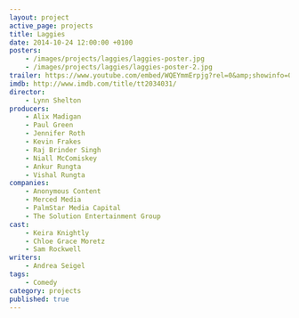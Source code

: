 ```yaml
---
layout: project
active_page: projects
title: Laggies
date: 2014-10-24 12:00:00 +0100
posters:
    - /images/projects/laggies/laggies-poster.jpg
    - /images/projects/laggies/laggies-poster-2.jpg
trailer: https://www.youtube.com/embed/WQEYmmErpjg?rel=0&amp;showinfo=0
imdb: http://www.imdb.com/title/tt2034031/
director:
    - Lynn Shelton
producers:
    - Alix Madigan
    - Paul Green
    - Jennifer Roth
    - Kevin Frakes
    - Raj Brinder Singh
    - Niall McComiskey
    - Ankur Rungta
    - Vishal Rungta
companies:
    - Anonymous Content
    - Merced Media
    - PalmStar Media Capital
    - The Solution Entertainment Group
cast:
    - Keira Knightly
    - Chloe Grace Moretz
    - Sam Rockwell
writers:
    - Andrea Seigel
tags:
    - Comedy
category: projects
published: true
---
```

